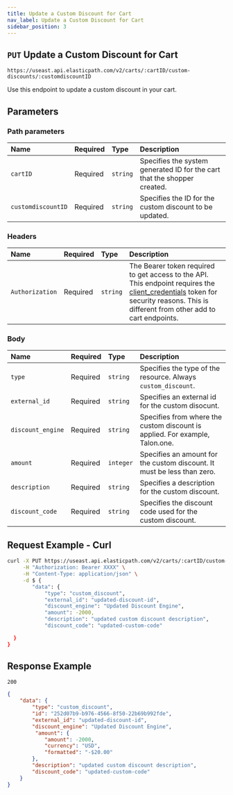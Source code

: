 ```yaml
---
title: Update a Custom Discount for Cart
nav_label: Update a Custom Discount for Cart
sidebar_position: 3
---
```


## `PUT` Update a Custom Discount for Cart

```http
https://useast.api.elasticpath.com/v2/carts/:cartID/custom-discounts/:customdiscountID
```

Use this endpoint to update a custom discount in your cart.

## Parameters

### Path parameters

| Name                      | Required | Type     | Description                                                              |
|:--------------------------|:---------|:---------|:-------------------------------------------------------------------------|
| `cartID` | Required | `string` | Specifies the system generated ID for the cart that the shopper created. |
| `customdiscountID` | Required | `string` | Specifies the ID for the custom discount to be updated.                  |

### Headers

| Name                      | Required | Type     | Description                |
|:--------------------------|:---------|:---------|:---------------------------|
| `Authorization`           | Required | `string` | The Bearer token required to get access to the API. This endpoint requires the [client_credentials](/guides/Getting%20Started/authentication/Tokens/client-credential-token) token for security reasons. This is different from other add to cart endpoints. |

### Body

| Name          | Required | Type     | Description                            |
|:--------------|:---------|:---------|:---------------------------------------|
| `type` | Required | `string` | Specifies the type of the resource. Always `custom_discount`. |
| `external_id` | Required | `string` | Specifies an external id for the custom disocunt. |
| `discount_engine` | Required | `string` | Specifies from where the custom discount is applied. For example, Talon.one. |
| `amount` | Required | `integer` | Specifies an amount for the custom discount. It must be less than zero. |
| `description`   | Required | `string` | Specifies a description for the custom discount. |
| `discount_code` | Required | `string` | Specifies the discount code used for the custom discount. |

## Request Example - Curl

```bash
curl -X PUT https://useast.api.elasticpath.com/v2/carts/:cartID/custom-discounts/:customdiscountID \
     -H "Authorization: Bearer XXXX" \
     -H "Content-Type: application/json" \
     -d $ {
        "data": {
            "type": "custom_discount",
            "external_id": "updated-discount-id",
            "discount_engine": "Updated Discount Engine",
            "amount": -2000,
            "description": "updated custom discount description",
            "discount_code": "updated-custom-code"

  }
}
```

## Response Example

`200`

```json
{
    "data": {
        "type": "custom_discount",
        "id": "252d07b9-b976-4566-8f50-22b69b992fde",
        "external_id": "updated-discount-id",
        "discount_engine": "Updated Discount Engine",
         "amount": {
            "amount": -2000,
            "currency": "USD",
            "formatted": "-$20.00"
        },
        "description": "updated custom discount description",
        "discount_code": "updated-custom-code"
    }
}
```


